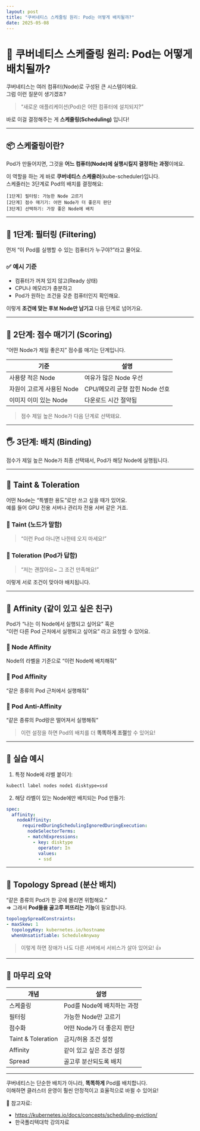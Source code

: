 ```yaml
---
layout: post
title: "쿠버네티스 스케줄링 원리: Pod는 어떻게 배치될까?"
date: 2025-05-08
---
```


# 🎯 쿠버네티스 스케줄링 원리: Pod는 어떻게 배치될까?

쿠버네티스는 여러 컴퓨터(Node)로 구성된 큰 시스템이에요.  
그럼 이런 질문이 생기겠죠?

> “새로운 애플리케이션(Pod)은 어떤 컴퓨터에 설치되지?”

바로 이걸 결정해주는 게 **스케줄링(Scheduling)** 입니다!  

---

## 📦 스케줄링이란?

Pod가 만들어지면, 그것을 **어느 컴퓨터(Node)에 실행시킬지 결정하는 과정**이에요.

이 역할을 하는 게 바로 **쿠버네티스 스케줄러**(kube-scheduler)입니다.  
스케줄러는 3단계로 Pod의 배치를 결정해요:

```
[1단계] 필터링: 가능한 Node 고르기
[2단계] 점수 매기기: 어떤 Node가 더 좋은지 판단
[3단계] 선택하기: 가장 좋은 Node에 배치
```

---

## 🧮 1단계: 필터링 (Filtering)

먼저 “이 Pod를 실행할 수 있는 컴퓨터가 누구야?”라고 물어요.

### ✅ 예시 기준
- 컴퓨터가 꺼져 있지 않고(Ready 상태)
- CPU나 메모리가 충분하고
- Pod가 원하는 조건을 갖춘 컴퓨터인지 확인해요.

이렇게 **조건에 맞는 후보 Node만 남기고** 다음 단계로 넘어가요.

---

## 🏅 2단계: 점수 매기기 (Scoring)

“어떤 Node가 제일 좋은지” 점수를 매기는 단계입니다.

| 기준 | 설명 |
|------|------|
| 사용량 적은 Node | 여유가 많은 Node 우선 |
| 자원이 고르게 사용된 Node | CPU/메모리 균형 잡힌 Node 선호 |
| 이미지 이미 있는 Node | 다운로드 시간 절약됨 |

> 점수 제일 높은 Node가 다음 단계로 선택돼요.

---

## 🖐 3단계: 배치 (Binding)

점수가 제일 높은 Node가 최종 선택돼서, Pod가 해당 Node에 실행됩니다.

---

## 🚫 Taint & Toleration

어떤 Node는 “특별한 용도”로만 쓰고 싶을 때가 있어요.  
예를 들어 GPU 전용 서버나 관리자 전용 서버 같은 거죠.

### 🔸 Taint (노드가 말함)
> “이런 Pod 아니면 나한테 오지 마세요!”

### 🔹 Toleration (Pod가 답함)
> “저는 괜찮아요~ 그 조건 만족해요!”

이렇게 서로 조건이 맞아야 배치됩니다.

---

## 🧲 Affinity (같이 있고 싶은 친구)

Pod가 “나는 이 Node에서 실행되고 싶어요” 혹은  
“이런 다른 Pod 근처에서 실행되고 싶어요” 라고 요청할 수 있어요.

### 🎯 Node Affinity
Node의 라벨을 기준으로 “이런 Node에 배치해줘”

### 🎯 Pod Affinity
“같은 종류의 Pod 근처에서 실행해줘”

### 🎯 Pod Anti-Affinity
“같은 종류의 Pod랑은 떨어져서 실행해줘”

> 이런 설정을 하면 Pod의 배치를 더 **똑똑하게 조절**할 수 있어요!

---

## 🧪 실습 예시

1. 특정 Node에 라벨 붙이기:
```bash
kubectl label nodes node1 disktype=ssd
```

2. 해당 라벨이 있는 Node에만 배치되는 Pod 만들기:
```yaml
spec:
  affinity:
    nodeAffinity:
      requiredDuringSchedulingIgnoredDuringExecution:
        nodeSelectorTerms:
        - matchExpressions:
          - key: disktype
            operator: In
            values:
            - ssd
```

---

## 📐 Topology Spread (분산 배치)

“같은 종류의 Pod가 한 곳에 몰리면 위험해요.”  
⇒ 그래서 **Pod들을 골고루 퍼뜨리는 기능**이 필요합니다.

```yaml
topologySpreadConstraints:
- maxSkew: 1
  topologyKey: kubernetes.io/hostname
  whenUnsatisfiable: ScheduleAnyway
```

> 이렇게 하면 장애가 나도 다른 서버에서 서비스가 살아 있어요! 👍

---

## 🧠 마무리 요약

| 개념 | 설명 |
|------|------|
| 스케줄링 | Pod를 Node에 배치하는 과정 |
| 필터링 | 가능한 Node만 고르기 |
| 점수화 | 어떤 Node가 더 좋은지 판단 |
| Taint & Toleration | 금지/허용 조건 설정 |
| Affinity | 같이 있고 싶은 조건 설정 |
| Spread | 골고루 분산되도록 배치 |

---

쿠버네티스는 단순한 배치가 아니라, **똑똑하게** Pod를 배치합니다.  
이해하면 클러스터 운영이 훨씬 안정적이고 효율적으로 바뀔 수 있어요!

📎 참고자료:
- https://kubernetes.io/docs/concepts/scheduling-eviction/
- 한국폴리텍대학 강의자료

